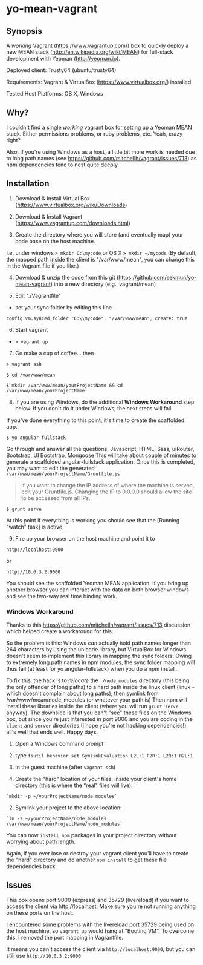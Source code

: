 yo-mean-vagrant
===============

## Synopsis

A *working* Vagrant (https://www.vagrantup.com/) box to quickly deploy a new MEAN stack (http://en.wikipedia.org/wiki/MEAN) for full-stack development with Yeoman (http://yeoman.io).

Deployed client: Trusty64 (ubuntu/trusty64)

Requirements: Vagrant & VirtualBox (https://www.virtualbox.org/) installed

Tested Host Platforms: OS X, Windows

## Why?

I couldn't find a single *working* vagrant box for setting up a Yeoman MEAN stack. Either permissions problems, or ruby problems, etc. Yeah, crazy right?

Also, If you're using Windows as a host, a little bit more work is needed due to long path names (see https://github.com/mitchellh/vagrant/issues/713) as npm dependencies tend to nest quite deeply.

## Installation

1. Download & Install Virtual Box (https://www.virtualbox.org/wiki/Downloads)

2. Download & Install Vagrant (https://www.vagrantup.com/downloads.html)

3. Create the directory where you will store (and eventually map) your code base on the host machine.

  I.e. under windows
  `> mkdir C:\mycode`
  or OS X
  `> mkdir ~/mycode`
  (By default, the mapped path inside the client is "/var/www/mean", you can change this in the Vagrant file if you like.)

4. Download & unzip the code from this git (https://github.com/sekmun/yo-mean-vagrant) into a new directory (e.g., vagrant/mean)

5. Edit "./Vagrantfile"
  * set your sync folder by editing this line 
  
  `config.vm.synced_folder "C:\\mycode", "/var/www/mean", create: true`

6. Start vagrant
  * `> vagrant up`

7. Go make a cup of coffee... then

  `> vagrant ssh`

  `$ cd /var/www/mean`

  `$ mkdir /var/www/mean/yourProjectName && cd /var/www/mean/yourProjectName`
  
8. If you are using Windows, do the additional **Windows Workaround** step below. If you don't do it under Windows, the next steps will fail.

  If you've done everything to this point, it's time to create the scaffolded app.

  `$ yo angular-fullstack`

  Go through and answer all the questions, Javascript, HTML, Sass, uiRouter, Bootstrap, UI Bootstrap, Mongoose
  This will take about couple of minutes to generate a scaffolded angular-fullstack application. 
  Once this is completed, you may want to edit the generated `/var/www/mean/yourProjectName/Gruntfile.js`

  > If you want to change the IP address of where the machine is served, edit your Gruntfile.js. Changing the IP to 0.0.0.0 should allow the site to be accessed from all IPs.

  `$ grunt serve`

  At this point if everything is working you should see that the [Running "watch" task] is active.
  
9. Fire up your browser on the host machine and point it to

  `http://localhost:9000`
  
  or
  
  `http://10.0.3.2:9000`
  
You should see the scaffolded Yeoman MEAN application. If you bring up another browser you can interact with the data on both browser windows and see the two-way real time binding work.

### Windows Workaround

Thanks to this https://github.com/mitchellh/vagrant/issues/713 discussion which helped create a workaround for this.

So the problem is this: Windows *can* actually hold path names longer than 264 characters by using the unicode library, but VirtualBox for Windows doesn't seem to implement this library in mapping the sync folders. Owing to extremely long path names in npm modules, the sync folder mapping will thus fail (at least for yo angular-fullstack) when you do a npm install.

To fix this, the hack is to *relocate* the `./node_modules` directory (this being the only offender of long paths) to a hard path inside the linux client (linux - which doesn't complain about long paths), then symlink from /var/www/mean/node_modules (or whatever your path is) Then npm will install these libraries inside the client (where you will run `grunt serve` anyway). 
The downside is that you can't "see" these files on the Windows box, but since you're just interested in port 9000 and you are coding in the `client` and `server` directories (I hope you're not hacking dependencies!) all's well that ends well. Happy days.

1. Open a Windows command prompt

2. type `fsutil behavior set SymlinkEvaluation L2L:1 R2R:1 L2R:1 R2L:1 `

3. In the guest machine (after `vagrant ssh`)

  1. Create the "hard" location of your files, inside your client's home directory (this is where the "real" files will live):

    `mkdir -p ~/yourProjectName/node_modules`
  
  2. Symlink your project to the above location:
    
    `ln -s ~/yourProjectName/node_modules /var/www/mean/yourProjectName/node_modules`

You can now `install npm` packages in your project directory without worrying about path length.

Again, if you ever lose or destroy your vagrant client you'll have to create the "hard" directory and do another `npm install` to get these file dependencies back.

## Issues

This box opens port 9000 (express) and 35729 (livereload) if you want to access the client via http://localhost. Make sure you're not running anything on these ports on the host.

I encountered some problems with the livereload port 35729 being used on the host machine, so `vagrant up` would hang at "Booting VM". To overcome this, I removed the port mapping in Vagrantfile.

It means you can't access the client via `http://localhost:9000`, but you can still use `http://10.0.3.2:9000`

